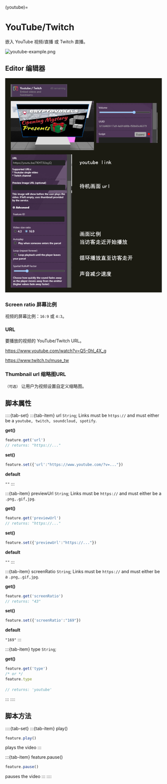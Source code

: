(youtube)=
# YouTube/Twitch 

嵌入 YouTube 视频/直播 或 Twitch 直播。

![youtube-example.png](https://wiki.cryptovoxels.com/youtube-example.png)

## Editor 编辑器

![youtube_editor](../../_static/img/Features/youtube_editor.png)

### Screen ratio 屏幕比例

视频的屏幕比例：`16:9` 或 `4:3`。

### URL

要播放的视频的 YouTube/Twitch URL。

https://www.youtube.com/watch?v=Q5-0hl_4X_g

https://www.twitch.tv/muse_tw

### Thumbnail url 缩略图URL

`（可选）` 让用户为视频设置自定义缩略图。

## 脚本属性

::::{tab-set}
:::{tab-item} url
`String`; Links must be `https://` and must either be a `youtube, twitch, soundcloud, spotify`.

**get()**

```js
feature.get('url')
// returns: "https://..."
```

**set()**

```js
feature.set({'url':"https://www.youtube.com/?v=..."})
```

**default**

`""`
:::

:::{tab-item} previewUrl
`String`; Links must be `https://` and must either be a `.png,.gif,jpg`.

**get()**

```js
feature.get('previewUrl')
// returns: "https://..."
```

**set()**

```js
feature.set({'previewUrl':"https://..."})
```

**default**

`""`
:::

:::{tab-item} screenRatio
`String`; Links must be `https://` and must either be a `.png,.gif,jpg`.

**get()**

```js
feature.get('screenRatio')
// returns: "43"
```

**set()**

```js
feature.set({'screenRatio':"169"})
```

**default**

`"169"`
:::

:::{tab-item} type
`String`;

**get()**

```js
feature.get('type')
/* or */
feature.type

// returns: 'youtube'
```
:::
::::

## 脚本方法

::::{tab-set}
:::{tab-item} play()
```js
feature.play()
```
plays the video
:::

:::{tab-item} feature.pause()
```js
feature.pause()
```
pauses the video
:::
::::